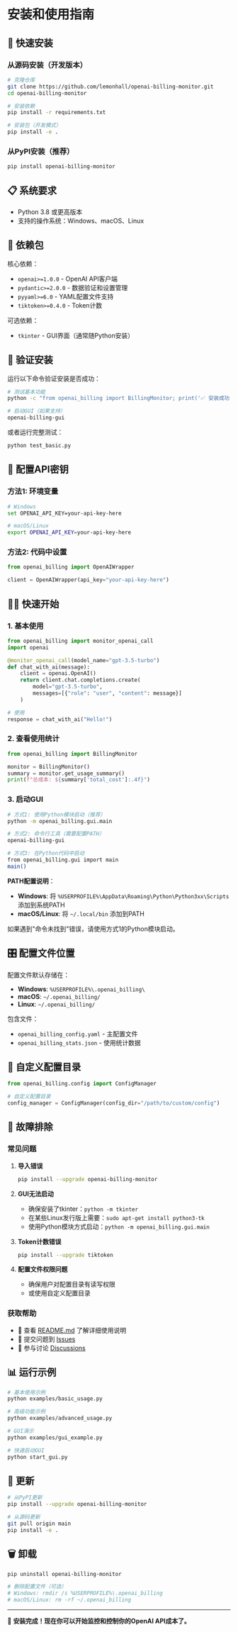 # 安装和使用指南

## 🚀 快速安装

### 从源码安装（开发版本）

```bash
# 克隆仓库
git clone https://github.com/lemonhall/openai-billing-monitor.git
cd openai-billing-monitor

# 安装依赖
pip install -r requirements.txt

# 安装包（开发模式）
pip install -e .
```

### 从PyPI安装（推荐）

```bash
pip install openai-billing-monitor
```

## 📋 系统要求

- Python 3.8 或更高版本
- 支持的操作系统：Windows、macOS、Linux

## 🔧 依赖包

核心依赖：
- `openai>=1.0.0` - OpenAI API客户端
- `pydantic>=2.0.0` - 数据验证和设置管理
- `pyyaml>=6.0` - YAML配置文件支持
- `tiktoken>=0.4.0` - Token计数

可选依赖：
- `tkinter` - GUI界面（通常随Python安装）

## 🎯 验证安装

运行以下命令验证安装是否成功：

```bash
# 测试基本功能
python -c "from openai_billing import BillingMonitor; print('✅ 安装成功!')"

# 启动GUI（如果支持）
openai-billing-gui
```

或者运行完整测试：

```bash
python test_basic.py
```

## 🔑 配置API密钥

### 方法1: 环境变量

```bash
# Windows
set OPENAI_API_KEY=your-api-key-here

# macOS/Linux
export OPENAI_API_KEY=your-api-key-here
```

### 方法2: 代码中设置

```python
from openai_billing import OpenAIWrapper

client = OpenAIWrapper(api_key="your-api-key-here")
```

## 🏃‍♂️ 快速开始

### 1. 基本使用

```python
from openai_billing import monitor_openai_call
import openai

@monitor_openai_call(model_name="gpt-3.5-turbo")
def chat_with_ai(message):
    client = openai.OpenAI()
    return client.chat.completions.create(
        model="gpt-3.5-turbo",
        messages=[{"role": "user", "content": message}]
    )

# 使用
response = chat_with_ai("Hello!")
```

### 2. 查看使用统计

```python
from openai_billing import BillingMonitor

monitor = BillingMonitor()
summary = monitor.get_usage_summary()
print(f"总成本: ${summary['total_cost']:.4f}")
```

### 3. 启动GUI

```bash
# 方式1: 使用Python模块启动（推荐）
python -m openai_billing.gui.main

# 方式2: 命令行工具（需要配置PATH）
openai-billing-gui

# 方式3: 在Python代码中启动
from openai_billing.gui import main
main()
```

**PATH配置说明**：
- **Windows**: 将 `%USERPROFILE%\AppData\Roaming\Python\Python3xx\Scripts` 添加到系统PATH
- **macOS/Linux**: 将 `~/.local/bin` 添加到PATH

如果遇到"命令未找到"错误，请使用方式1的Python模块启动。

## 🎛️ 配置文件位置

配置文件默认存储在：

- **Windows**: `%USERPROFILE%\.openai_billing\`
- **macOS**: `~/.openai_billing/`
- **Linux**: `~/.openai_billing/`

包含文件：
- `openai_billing_config.yaml` - 主配置文件
- `openai_billing_stats.json` - 使用统计数据

## 🔧 自定义配置目录

```python
from openai_billing.config import ConfigManager

# 自定义配置目录
config_manager = ConfigManager(config_dir="/path/to/custom/config")
```

## 🐛 故障排除

### 常见问题

1. **导入错误**
   ```bash
   pip install --upgrade openai-billing-monitor
   ```

2. **GUI无法启动**
   - 确保安装了tkinter：`python -m tkinter`
   - 在某些Linux发行版上需要：`sudo apt-get install python3-tk`
   - 使用Python模块方式启动：`python -m openai_billing.gui.main`

3. **Token计数错误**
   ```bash
   pip install --upgrade tiktoken
   ```

4. **配置文件权限问题**
   - 确保用户对配置目录有读写权限
   - 或使用自定义配置目录

### 获取帮助

- 📖 查看 [README.md](README.md) 了解详细使用说明
- 🐛 提交问题到 [Issues](https://github.com/lemonhall/openai-billing-monitor/issues)
- 💬 参与讨论 [Discussions](https://github.com/lemonhall/openai-billing-monitor/discussions)

## 📊 运行示例

```bash
# 基本使用示例
python examples/basic_usage.py

# 高级功能示例
python examples/advanced_usage.py

# GUI演示
python examples/gui_example.py

# 快速启动GUI
python start_gui.py
```

## 🔄 更新

```bash
# 从PyPI更新
pip install --upgrade openai-billing-monitor

# 从源码更新
git pull origin main
pip install -e .
```

## 🗑️ 卸载

```bash
pip uninstall openai-billing-monitor

# 删除配置文件（可选）
# Windows: rmdir /s %USERPROFILE%\.openai_billing
# macOS/Linux: rm -rf ~/.openai_billing
```

---

🎉 **安装完成！现在你可以开始监控和控制你的OpenAI API成本了。**
